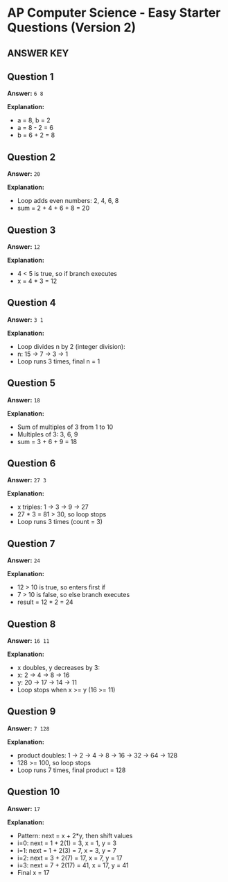 # AP Computer Science - Easy Starter Questions (Version 2)
## ANSWER KEY

## Question 1
**Answer:** `6 8`

**Explanation:**
* a = 8, b = 2
* a = 8 - 2 = 6
* b = 6 + 2 = 8

## Question 2
**Answer:** `20`

**Explanation:**
* Loop adds even numbers: 2, 4, 6, 8
* sum = 2 + 4 + 6 + 8 = 20

## Question 3
**Answer:** `12`

**Explanation:**
* 4 < 5 is true, so if branch executes
* x = 4 * 3 = 12

## Question 4
**Answer:** `3 1`

**Explanation:**
* Loop divides n by 2 (integer division):
* n: 15 → 7 → 3 → 1
* Loop runs 3 times, final n = 1

## Question 5
**Answer:** `18`

**Explanation:**
* Sum of multiples of 3 from 1 to 10
* Multiples of 3: 3, 6, 9
* sum = 3 + 6 + 9 = 18

## Question 6
**Answer:** `27 3`

**Explanation:**
* x triples: 1 → 3 → 9 → 27
* 27 * 3 = 81 > 30, so loop stops
* Loop runs 3 times (count = 3)

## Question 7
**Answer:** `24`

**Explanation:**
* 12 > 10 is true, so enters first if
* 7 > 10 is false, so else branch executes
* result = 12 * 2 = 24

## Question 8
**Answer:** `16 11`

**Explanation:**
* x doubles, y decreases by 3:
* x: 2 → 4 → 8 → 16
* y: 20 → 17 → 14 → 11
* Loop stops when x >= y (16 >= 11)

## Question 9
**Answer:** `7 128`

**Explanation:**
* product doubles: 1 → 2 → 4 → 8 → 16 → 32 → 64 → 128
* 128 >= 100, so loop stops
* Loop runs 7 times, final product = 128

## Question 10
**Answer:** `17`

**Explanation:**
* Pattern: next = x + 2*y, then shift values
* i=0: next = 1 + 2(1) = 3, x = 1, y = 3
* i=1: next = 1 + 2(3) = 7, x = 3, y = 7
* i=2: next = 3 + 2(7) = 17, x = 7, y = 17
* i=3: next = 7 + 2(17) = 41, x = 17, y = 41
* Final x = 17